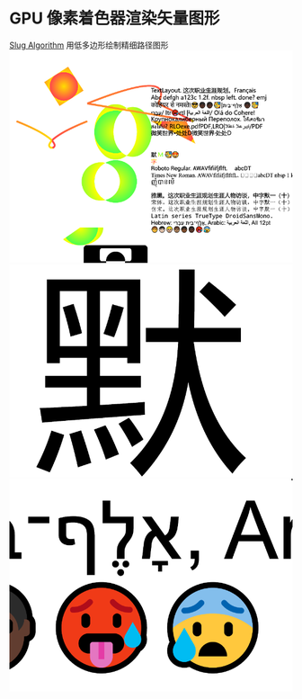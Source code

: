 # GPU 像素着色器渲染矢量图形
[Slug Algorithm](https://sluglibrary.com/)
用低多边形绘制精细路径图形
![image](https://github.com/Gaazar/RLL/blob/main/readme/1.png)
![image](https://github.com/Gaazar/RLL/blob/main/readme/2.png)
![image](https://github.com/Gaazar/RLL/blob/main/readme/3.png)
